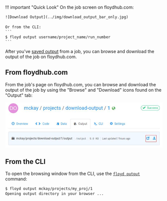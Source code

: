 !!! important "Quick Look"
    On the job screen on floydhub.com:

    ![Download Output](../img/download_output_bar_only.jpg)

    Or from the CLI:
    ```
    $ floyd output username/project_name/run_number
    ```

After you've [saved output](data/storing_output) from a job, you can browse and
download the output of the job on floydhub.com.

## From floydhub.com
From the job's page on floydhub.com, you can browse and download the output of
the job by using the "Browse" and "Download" icons found on the "Output" tab:

![Download Output](../img/download_output_full.jpg)

## From the CLI
To open the browsing window from the CLI, use the [`floyd
output`](../commands/output) command:

```
$ floyd output mckay/projects/my_proj/1
Opening output directory in your browser ...
```

